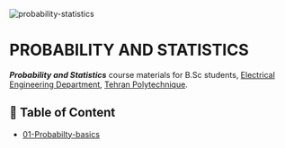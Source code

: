 ![probability-statistics](https://socialify.git.ci/hamedzeinalzadeh/probability-statistics/image?descriptionEditable=&font=KoHo&forks=1&logo=https%3A%2F%2Fb.kisscc0.com%2F20180705%2Fbhw%2Fkisscc0-mathematical-statistics-chart-probability-and-stat-graphics-rounded-5b3e6a4688e664.3627713815308170945608.png&name=1&owner=1&pattern=Circuit%20Board&stargazers=1&theme=Light)

# PROBABILITY AND STATISTICS
***Probability and Statistics*** course materials for B.Sc students, [Electrical Engineering Department](https://ee.aut.ac.ir/index.php?sid=5&slc_lang=en), [Tehran Polytechnique](https://aut.ac.ir/en). 


## :bookmark_tabs: Table of Content
- [01-Probabilty-basics](01-Probabilty-basics)
